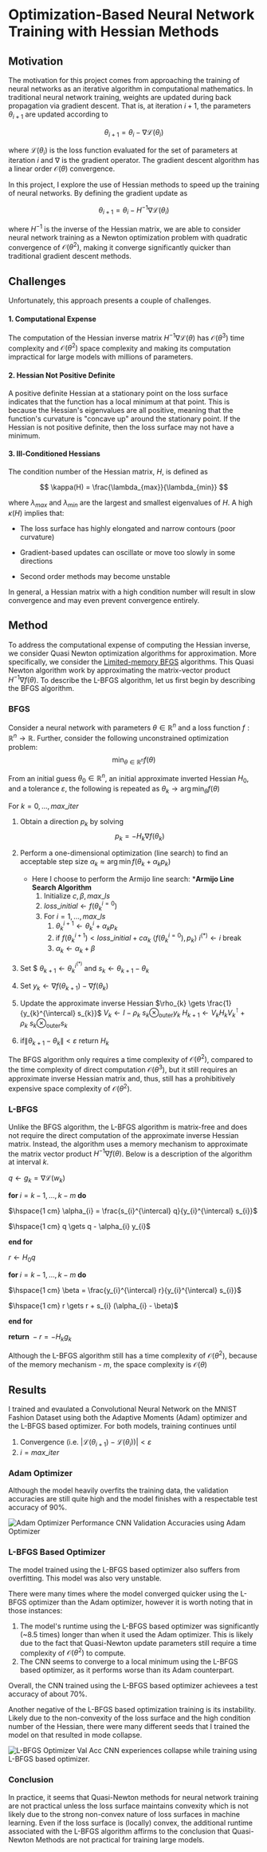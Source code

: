 # Optimization-Based Neural Network Training with Hessian Methods


## Motivation
The motivation for this project comes from approaching the training of neural networks as an iterative algorithm in computational mathematics. In traditional neural network training, weights are updated during back propagation via gradient descent. That is, at iteration $i+1$, the parameters $\theta_{i+1}$ are updated according to

$$
\theta_{i+1} = \theta_{i} - \nabla \mathcal{L}(\theta_{i})
$$

where $\mathcal{L}(\theta_{i})$ is the loss function evaluated for the set of parameters at iteration $i$ and $\nabla$ is the gradient operator. The gradient descent algorithm has a linear order $\mathcal{O}(\theta)$ convergence. 


In this project, I explore the use of Hessian methods to speed up the training of neural networks. By defining the gradient update as

$$
\theta_{i+1} = \theta_{i} - H^{-1}\nabla\mathcal{L}(\theta_{i})
$$

where $H^{-1}$ is the inverse of the Hessian matrix, we are able to consider neural network training as a Newton optimization problem with quadratic convergence of $\mathcal{O}(\theta^{2})$, making it converge significantly quicker than traditional gradient descent methods. 


## Challenges
Unfortunately, this approach presents a couple of challenges.

#### 1. Computational Expense
The computation of the Hessian inverse matrix $H^{-1}\nabla\mathcal{L}(\theta)$ has $\mathcal{O}(\theta^{3})$ time complexity and $\mathcal{O}(\theta^{2})$ space complexity and making its computation impractical for large models with millions of parameters.


#### 2. Hessian Not Positive Definite
A positive definite Hessian at a stationary point on the loss surface indicates that the function has a local minimum at that point. This is because the Hessian's eigenvalues are all positive, meaning that the function's curvature is "concave up" around the stationary point. If the Hessian is not positive definite, then the loss surface may not have a minimum.

#### 3. Ill-Conditioned Hessians
The condition number of the Hessian matrix, $H$, is defined as 

$$
\kappa(H) = \frac{\lambda_{max}}{\lambda_{min}}
$$

where $\lambda_{max}$ and $\lambda_{min}$ are the largest and smallest eigenvalues of $H$. A high $\kappa(H)$ implies that:

* The loss surface has highly elongated and narrow contours (poor curvature)

* Gradient-based updates can oscillate or move too slowly in some directions

* Second order methods may become unstable

In general, a Hessian matrix with a high condition number will result in slow convergence and may even prevent convergence entirely.

## Method
To address the computational expense of computing the Hessian inverse, we consider Quasi Newton optimization algorithms for approximation. More specifically, we consider the [Limited-memory BFGS](https://en.wikipedia.org/wiki/Limited-memory_BFGS) algorithms. This Quasi Newton algorithm work by approximating the matrix-vector product $H^{-1} \nabla f(\theta)$. To describe the L-BFGS algorithm, let us first begin by describing the BFGS algorithm.

### BFGS
Consider a neural network with parameters $\theta \in \mathbb{R}^{n}$ and a loss function $f: \mathbb{R}^{n} \to \mathbb{R}$. Further, consider the following unconstrained optimization problem:
$$
\min_{\theta \in \mathbb{R}^{n}} f(\theta)
$$

From an initial guess $\theta_{0} \in \mathbb{R}^{n}$, an initial approximate inverted Hessian $H_{0}$, and a tolerance $\varepsilon$, the following is repeated as $\theta_{k} \to \arg \min_{\theta} f(\theta)$

$\text{For } k=0, \dots, max\_iter$
1. Obtain a direction $p_{k}$ by solving $$p_{k} = - H_{k} \nabla f(\theta_{k})$$
2. Perform a one-dimensional optimization (line search) to find an acceptable step size $\alpha_{k} \approx \arg \min f(\theta_{k} + \alpha_{k} p_{k})$
	* Here I choose to perform the Armijo line search:
		***Armijo Line Search Algorithm**
		1. Initialize $c, \beta, max\_ls$
		2. $loss\_initial \gets f(\theta_{k}^{i=0})$
		3. For $i = 1, \dots, max\_ls$
			1. $\theta_{k}^{i+1} \gets  \theta_{k}^{i} + \alpha_{k} p_{k}$
			2. $\text{if } f(\theta_{k}^{i+1}) < loss\_initial  + c \alpha_{k} \ \langle f(\theta_{k}^{i=0}), p_{k}\rangle$
				 $i^{(*)} \gets i$
				 break
			 3. $\alpha_{k} \gets \alpha_{k} + \beta$
	
3. Set $ $\theta_{k+1} \gets \theta_{k}^{i^{(*)}}$ and $s_{k} \gets \theta_{k+1} - \theta_{k}$ 
4. Set $y_{k} \gets \nabla f(\theta_{k+1}) - \nabla f(\theta_{k})$
5. Update the approximate inverse Hessian
	$\rho_{k} \gets \frac{1}{y_{k}^{\intercal} s_{k}}$
	$V_{k} \gets I - \rho_{k} \ s_{k} \otimes_{\text{outer}} y_{k}$
	$H_{k+1} \gets V_{k} H_{k} V_{k}^{\intercal} + \rho_{k} \ s_{k} \otimes_{\text{outer}} s_{k}$
6. $\text{if} \| \theta_{k+1} - \theta_{k} \| < \varepsilon$ 
		return $H_{k}$

The BFGS algorithm only requires a time complexity of $\mathcal{O}(\theta^{2})$, compared to the time complexity of direct computation $\mathcal{O}(\theta^{3})$, but it still requires an approximate inverse Hessian matrix and, thus, still has a prohibitively expensive space complexity of $\mathcal{O}(\theta^{2})$. 


### L-BFGS
Unlike the BFGS algorithm, the L-BFGS algorithm is matrix-free and does not require the direct computation of the approximate inverse Hessian matrix. Instead, the algorithm uses a memory mechanism to approximate the matrix vector product $H^{-1} \nabla f(\theta)$. Below is a description of the algorithm at interval $k$. 


$q \gets g_{k} = \nabla \mathcal{L}(w_{k})$

$\textbf{for } i=k-1, \dots, k-m \textbf{ do}$

$\hspace{1 cm} \alpha_{i} = \frac{s_{i}^{\intercal} q}{y_{i}^{\intercal} s_{i}}$

$\hspace{1 cm} q \gets q - \alpha_{i} y_{i}$

$\textbf{end for}$

$r \gets H_{0} q$

$\textbf{for } i = k-1, \dots, k - m \textbf{ do}$

$\hspace{1 cm} \beta = \frac{y_{i}^{\intercal} r}{y_{i}^{\intercal} s_{i}}$

$\hspace{1 cm} r \gets r + s_{i} (\alpha_{i} - \beta)$

$\textbf{end for}$

$\textbf{return } -r = - H_{k}g_{k}$

Although the L-BFGS algorithm still has a time complexity  of $\mathcal{O}(\theta^{2})$, because of the memory mechanism - $m$, the space complexity is $\mathcal{O}(\theta)$

## Results
I trained and evaulated a Convolutional Neural Network on the MNIST Fashion Dataset using both the Adaptive Moments (Adam) optimizer and the L-BFGS based optimizer. For both models, training continues until
1. Convergence (i.e. |$\mathcal{L}(\theta_{i+1}) - \mathcal{L}(\theta_{i}))| < \varepsilon$
2. $i = max\_iter$

### Adam Optimizer
Although the model heavily overfits the training data, the validation accuracies are still quite high and the model finishes with a respectable test accuracy of 90%.

![Adam Optimizer Performance](figures/CNN%20Validation%20Accuracy%20with%20Adam.png)
CNN Validation Accuracies using Adam Optimizer



### L-BFGS Based Optimizer
The model trained using the L-BFGS based optimizer also suffers from overfitting. This model was also very unstable.

There were many times where the model converged quicker using the L-BFGS optimizer than the Adam optimizer, however it is worth noting that in those instances:
1. The model's runtime using the L-BFGS based optimizer was significantly (~8.5 times) longer than when it used the Adam optimizer. This is likely due to the fact that Quasi-Newton update parameters still require a time complexity of $\mathcal{O}(\theta^{2})$ to compute. 
2. The CNN seems to converge to a local minimum using the L-BFGS based optimizer, as it performs worse than its Adam counterpart.

Overall, the CNN trained using the L-BFGS based optimizer achievees a test accuracy of about 70%. 

Another negative of the L-BFGS based optimization training is its instability. Likely due to the non-convexity of the loss surface and the high condition number of the Hessian, there were many different seeds that I trained the model on that resulted in mode collapse. 


![L-BFGS Optimizer Val Acc](figures/Collapsed%20Training.png)
CNN experiences collapse while training using L-BFGS based optimizer.

### Conclusion
In practice, it seems that Quasi-Newton methods for neural network training are not practical unless the loss surface maintains convexity which is not likely due to the strong non-convex nature of loss surfaces in machine learning. Even if the loss surface is (locally) convex, the additional runtime associated with the L-BFGS algorithm affirms to the conclusion that Quasi-Newton Methods are not practical for training large models. 
